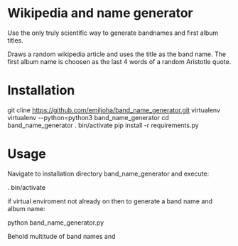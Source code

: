 # Wikipedia and name generator
Use the only truly scientific way to generate bandnames and first album titles.

Draws a random wikipedia article and uses the title as the band name. The first album name is choosen as the last 4 words of a random Aristotle quote.

# Installation
git cline https://github.com/emiljoha/band_name_generator.git
virtualenv virtualenv --python=python3 band_name_generator
cd band_name_generator
. bin/activate
pip install -r requirements.py

# Usage
Navigate to installation directory band_name_generator and execute:

. bin/activate

if virtual enviroment not already on then to generate a band name and album name:

python band_name_generator.py

Behold multitude of band names and 